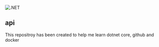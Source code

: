 ![.NET](https://github.com/jamespwillson/api/workflows/.NET/badge.svg)
## api
This repositroy has been created to help me learn dotnet core, github and docker
